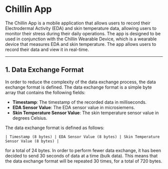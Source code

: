 # Chillin App
The Chillin App is a mobile application that allows users to record their Electrodermal Activity (EDA) and skin temperature data, allowing users to monitor their stress during their daily operations. The app is designed to be used in conjunction with the Chillin Wearable Device, which is a wearable device that measures EDA and skin temperature. The app allows users to record their data and view it in real-time.
<hr>

## 1. Data Exchange Format
In order to reduce the complexity of the data exchange process, the data exchange format is defined. The data exchange format is a simple byte array that contains the following fields:
- **Timestamp**: The timestamp of the recorded data in milliseconds.
- **EDA Sensor Value**: The EDA sensor value in microsiemens.
- **Skin Temperature Sensor Value**: The skin temperature sensor value in degrees Celsius.

The data exchange format is defined as follows:
```
| Timestamp (8 bytes) | EDA Sensor Value (8 bytes) | Skin Temperature Sensor Value (8 bytes) |
```
for a total of 24 bytes.
In order to perform fewer data exchange, it has been decided to send 30 seconds of data at a time (bulk data). This means that the data exchange format will be repeated 30 times, for a total of 720 bytes.
